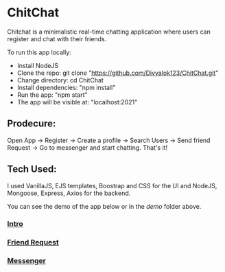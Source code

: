 # ChitChat

Chitchat is a minimalistic real-time chatting application where users can register and chat with their friends. 

To run this app locally:

* Install NodeJS
* Clone the repo: git clone "https://github.com/Divyalok123/ChitChat.git"
* Change directory: cd ChitChat
* Install dependencies: "npm install"
* Run the app: "npm start"
* The app will be visible at: "localhost:2021" 

## Prodecure: 

Open App -> Register -> Create a profile -> Search Users -> Send friend Request -> Go to messenger and start chatting. That's it!

## Tech Used: 
I used VanillaJS, EJS templates, Boostrap and CSS for the UI and NodeJS, Mongoose, Express, Axios for the backend. 

You can see the demo of the app below or in the *demo* folder above.

### [Intro](demo/Intro.gif) <br>
### [Friend Request](demo/Friends_Registration.gif) <br>
### [Messenger](demo/Chatting.gif)

